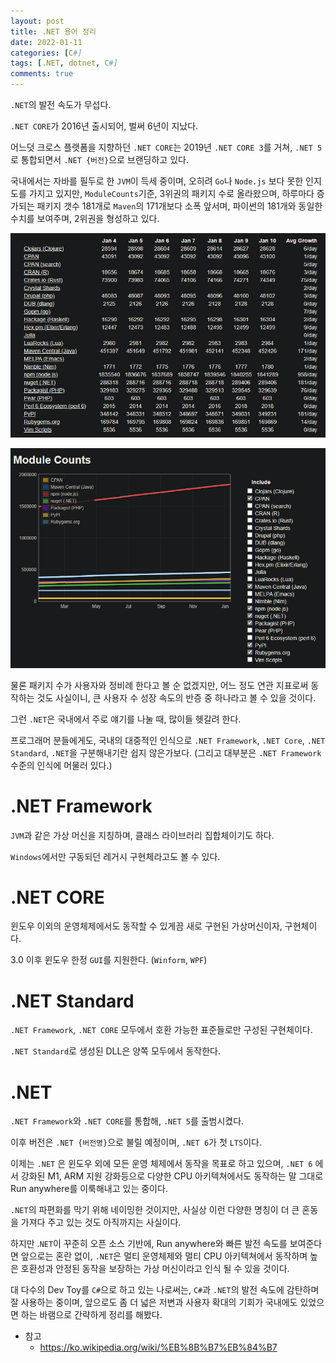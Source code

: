 ```yaml
---
layout: post
title: .NET 용어 정리
date: 2022-01-11
categories: [C#]
tags: [.NET, dotnet, C#]
comments: true
---
```


`.NET`의 발전 속도가 무섭다. 

`.NET CORE`가 2016년 출시되어, 벌써 6년이 지났다.

어느덧 크로스 플랫폼을 지향하던 `.NET CORE`는 2019년 `.NET CORE 3`를 거쳐, `.NET 5`로 통합되면서 `.NET {버전}`으로 브랜딩하고 있다.

국내에서는 자바를 필두로 한 `JVM`이 득세 중이며, 오히려 `Go`나 `Node.js` 보다 못한 인지도를 가지고 있지만, `ModuleCounts`기준, 3위권의 패키지 수로 올라왔으며, 하루마다 증가되는 패키지 갯수 181개로 `Maven`의 171개보다 소폭 앞서며, 파이썬의 181개와 동일한 수치를 보여주며, 2위권을 형성하고 있다.

![module_counts_01](/img/2022/module_counts_01.png)

![module_counts_02](/img/2022/module_counts_02.png)

물론 패키지 수가 사용자와 정비례 한다고 볼 순 없겠지만, 어느 정도 연관 지표로써 동작하는 것도 사실이니, 큰 사용자 수 성장 속도의 반증 중 하나라고 볼 수 있을 것이다.

그런 `.NET`은 국내에서 주로 얘기를 나눌 때, 많이들 헷갈려 한다.

프로그래머 분들에게도, 국내의 대중적인 인식으로 `.NET Framework`, `.NET Core`, `.NET Standard`, `.NET`을 구분해내기란 쉽지 않은가보다. (그리고 대부분은 `.NET Framework` 수준의 인식에 머물러 있다.)

# .NET Framework

`JVM`과 같은 가상 머신을 지칭하며, 클래스 라이브러리 집합체이기도 하다.

`Windows`에서만 구동되던 레거시 구현체라고도 볼 수 있다.

# .NET CORE

윈도우 이외의 운영체제에서도 동작할 수 있게끔 새로 구현된 가상머신이자, 구현체이다.

3.0 이후 윈도우 한정 `GUI`를 지원한다. (`Winform`, `WPF`)

# .NET Standard

`.NET Framework`, `.NET CORE` 모두에서 호환 가능한 표준들로만 구성된 구현체이다.

`.NET Standard`로 생성된 DLL은 양쪽 모두에서 동작한다.

# .NET

`.NET Framework`와 `.NET CORE`를 통합해, `.NET 5`를 출범시켰다.

이후 버전은 `.NET {버전명}`으로 불릴 예정이며, `.NET 6`가 첫 `LTS`이다.

이제는 `.NET` 은 윈도우 외에 모든 운영 체제에서 동작을 목표로 하고 있으며, `.NET 6` 에서 강화된 M1, ARM 지원 강화등으로 다양한 CPU 아키텍쳐에서도 동작하는 말 그대로 Run anywhere를 이룩해내고 있는 중이다.

`.NET`의 파편화를 막기 위해 네이밍한 것이지만, 사실상 이런 다양한 명칭이 더 큰 혼동을 가져다 주고 있는 것도 아직까지는 사실이다.

하지만 .`NET`이 꾸준히 오픈 소스 기반에, Run anywhere와 빠른 발전 속도를 보여준다면 앞으로는 혼란 없이, `.NET`은 멀티 운영체제와 멀티 CPU 아키텍쳐에서 동작하며 높은 호환성과 안정된 동작을 보장하는 가상 머신이라고 인식 될 수 있을 것이다.

대 다수의 Dev Toy를 `C#`으로 하고 있는 나로써는, `C#`과 `.NET`의 발전 속도에 감탄하며 잘 사용하는 중이며, 앞으로도 좀 더 넓은 저변과 사용자 확대의 기회가 국내에도 있었으면 하는 바램으로 간략하게 정리를 해봤다.

* 참고
  * <https://ko.wikipedia.org/wiki/%EB%8B%B7%EB%84%B7>
